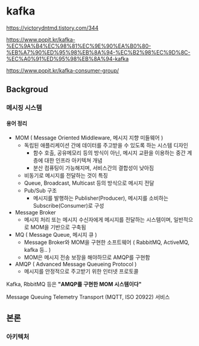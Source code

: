 # kafka

https://victorydntmd.tistory.com/344

https://www.popit.kr/kafka-%EC%9A%B4%EC%98%81%EC%9E%90%EA%B0%80-%EB%A7%90%ED%95%98%EB%8A%94-%EC%B2%98%EC%9D%8C-%EC%A0%91%ED%95%98%EB%8A%94-kafka

https://www.popit.kr/kafka-consumer-group/

## Backgroud

### 메시징 시스템

#### 용어 정리

* MOM ( Message Oriented Middleware, 메시지 지향 미들웨어 )
  * 독립된 애플리케이션 간에 데이터를 주고받을 수 있도록 하는 시스템 디자인
    * 함수 호출, 공유메모리 등의 방식이 아닌, 메시지 교환을 이용하는 중간 계층에 대한 인프라 아키텍쳐 개념
    * 분산 컴퓨팅이 가능해지며, 서비스간의 결합성이 낮아짐
  * 비동기로 메시지를 전달하는 것이 특징
  * Queue, Broadcast, Multicast 등의 방식으로 메시지 전달
  * Pub/Sub 구조
    * 메시지를 발행하는 Publisher(Producer), 메시지를 소비하는 Subscribe(Consumer)로 구성
* Message Broker
  * 메시지 처리 또는 메시지 수신자에게 메시지를 전달하는 시스템이며, 일반적으로 MOM을 기반으로 구축됨
* MQ ( Message Queue, 메시지 큐 )
  * Message Broker와 MOM을 구현한 소프트웨어 ( RabbitMQ, ActiveMQ, kafka 등.. )
  * MOM은 메시지 전송 보장을 해야하므로 AMQP를 구현함
* AMQP ( Advanced Message Queueing Protocol )
  * 메시지를 안정적으로 주고받기 위한 인터넷 프로토콜

Kafka, RbbitMQ 등은 **"AMQP를 구현한 MOM 시스템이다"**

Message Queuing Telemetry Transport (MQTT, ISO 20922) 서비스

## 본론

### 아키텍처
